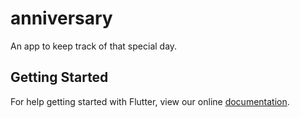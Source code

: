 # anniversary

An app to keep track of that special day.

## Getting Started

For help getting started with Flutter, view our online
[documentation](https://flutter.io/).
